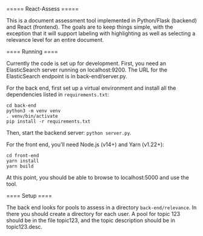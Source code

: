 ===== React-Assess =====

This is a document assessment tool implemented in Python/Flask (backend) and React (frontend).  The goals are to keep things simple, with the exception that it will support labeling with highlighting as well as selecting a relevance level for an entire document.

==== Running ====

Currently the code is set up for development.  First, you need an ElasticSearch server running on localhost:9200.  The URL for the ElasticSearch endpoint is in back-end/server.py.

For the back end, first set up a virtual environment and install all the dependencies listed in `requirements.txt`:
```
cd back-end
python3 -m venv venv
. venv/bin/activate
pip install -r requirements.txt
```

Then, start the backend server: `python server.py`.

For the front end, you'll need Node.js (v14+) and Yarn (v1.22+):
```
cd front-end
yarn install
yarn build
```

At this point, you should be able to browse to localhost:5000 and use the tool.

==== Setup ====

The back end looks for pools to assess in a directory `back-end/relevance`.  In there you should create a directory for each user.  A pool for topic 123 should be in the file topic123, and the topic description should be in topic123.desc.

